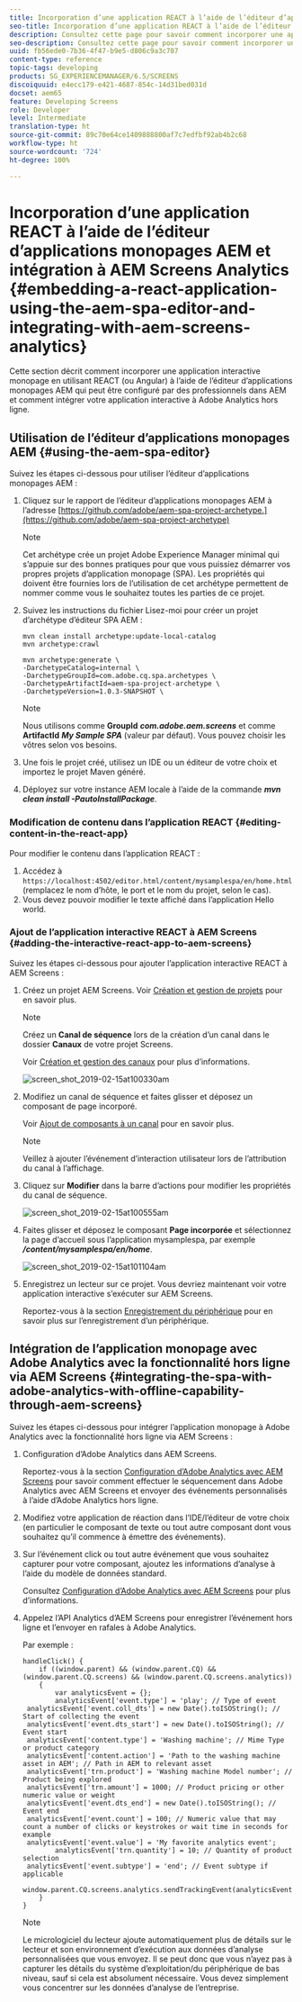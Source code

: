 ```yaml
---
title: Incorporation d’une application REACT à l’aide de l’éditeur d’applications monopages AEM et intégration à AEM Screens Analytics
seo-title: Incorporation d’une application REACT à l’aide de l’éditeur d’applications monopages AEM et intégration à AEM Screens Analytics
description: Consultez cette page pour savoir comment incorporer une application interactive monopage en utilisant REACT (ou Angular) à l’aide de l’éditeur d’applications monopages AEM qui peut être configuré par des professionnels dans AEM et comment intégrer votre application interactive à Adobe Analytics hors ligne.
seo-description: Consultez cette page pour savoir comment incorporer une application interactive monopage en utilisant REACT (ou Angular) à l’aide de l’éditeur d’applications monopages AEM qui peut être configuré par des professionnels dans AEM et comment intégrer votre application interactive à Adobe Analytics hors ligne.
uuid: fb56ede0-7b36-4f47-b9e5-d806c9a3c707
content-type: reference
topic-tags: developing
products: SG_EXPERIENCEMANAGER/6.5/SCREENS
discoiquuid: e4ecc179-e421-4687-854c-14d31bed031d
docset: aem65
feature: Developing Screens
role: Developer
level: Intermediate
translation-type: ht
source-git-commit: 89c70e64ce1409888800af7c7edfbf92ab4b2c68
workflow-type: ht
source-wordcount: '724'
ht-degree: 100%

---
```



# Incorporation d’une application REACT à l’aide de l’éditeur d’applications monopages AEM et intégration à AEM Screens Analytics {#embedding-a-react-application-using-the-aem-spa-editor-and-integrating-with-aem-screens-analytics}

Cette section décrit comment incorporer une application interactive monopage en utilisant REACT (ou Angular) à l’aide de l’éditeur d’applications monopages AEM qui peut être configuré par des professionnels dans AEM et comment intégrer votre application interactive à Adobe Analytics hors ligne.

## Utilisation de l’éditeur d’applications monopages AEM {#using-the-aem-spa-editor}

Suivez les étapes ci-dessous pour utiliser l’éditeur d’applications monopages AEM :

1. Cliquez sur le rapport de l’éditeur d’applications monopages AEM à l’adresse [https://github.com/adobe/aem-spa-project-archetype.](https://github.com/adobe/aem-spa-project-archetype)

   >[!NOTE]
   >
   >Cet archétype crée un projet Adobe Experience Manager minimal qui s’appuie sur des bonnes pratiques pour que vous puissiez démarrer vos propres projets d’application monopage (SPA). Les propriétés qui doivent être fournies lors de l’utilisation de cet archétype permettent de nommer comme vous le souhaitez toutes les parties de ce projet.

1. Suivez les instructions du fichier Lisez-moi pour créer un projet d’archétype d’éditeur SPA AEM :

   ```
   mvn clean install archetype:update-local-catalog
   mvn archetype:crawl
   
   mvn archetype:generate \
   -DarchetypeCatalog=internal \
   -DarchetypeGroupId=com.adobe.cq.spa.archetypes \
   -DarchetypeArtifactId=aem-spa-project-archetype \
   -DarchetypeVersion=1.0.3-SNAPSHOT \
   ```

   >[!NOTE]
   >
   >Nous utilisons comme **GroupId** ***com.adobe.aem.screens*** et comme **ArtifactId** ***My Sample SPA*** (valeur par défaut). Vous pouvez choisir les vôtres selon vos besoins.

1. Une fois le projet créé, utilisez un IDE ou un éditeur de votre choix et importez le projet Maven généré.
1. Déployez sur votre instance AEM locale à l’aide de la commande ***mvn clean install -PautoInstallPackage***.

### Modification de contenu dans l’application REACT {#editing-content-in-the-react-app}

Pour modifier le contenu dans l’application REACT :

1. Accédez à `https://localhost:4502/editor.html/content/mysamplespa/en/home.html` (remplacez le nom d’hôte, le port et le nom du projet, selon le cas).
1. Vous devez pouvoir modifier le texte affiché dans l’application Hello world.

### Ajout de l’application interactive REACT à AEM Screens {#adding-the-interactive-react-app-to-aem-screens}

Suivez les étapes ci-dessous pour ajouter l’application interactive REACT à AEM Screens :

1. Créez un projet AEM Screens. Voir [Création et gestion de projets](creating-a-screens-project.md) pour en savoir plus.

   >[!NOTE]
   >
   >Créez un **Canal de séquence** lors de la création d’un canal dans le dossier **Canaux** de votre projet Screens.
   >
   >
   >Voir [Création et gestion des canaux](managing-channels.md) pour plus d’informations.

   ![screen_shot_2019-02-15at100330am](assets/screen_shot_2019-02-15at100330am.png)

1. Modifiez un canal de séquence et faites glisser et déposez un composant de page incorporé.

   Voir [Ajout de composants à un canal](adding-components-to-a-channel.md) pour en savoir plus.

   >[!NOTE]
   >
   >Veillez à ajouter l’événement d’interaction utilisateur lors de l’attribution du canal à l’affichage.

1. Cliquez sur **Modifier** dans la barre d’actions pour modifier les propriétés du canal de séquence.

   ![screen_shot_2019-02-15at100555am](assets/screen_shot_2019-02-15at100555am.png)

1. Faites glisser et déposez le composant **Page incorporée** et sélectionnez la page d’accueil sous l’application mysamplespa, par exemple ***/content/mysamplespa/en/home***.

   ![screen_shot_2019-02-15at101104am](assets/screen_shot_2019-02-15at101104am.png)

1. Enregistrez un lecteur sur ce projet. Vous devriez maintenant voir votre application interactive s’exécuter sur AEM Screens.

   Reportez-vous à la section [Enregistrement du périphérique](device-registration.md) pour en savoir plus sur l’enregistrement d’un périphérique.

## Intégration de l’application monopage avec Adobe Analytics avec la fonctionnalité hors ligne via AEM Screens {#integrating-the-spa-with-adobe-analytics-with-offline-capability-through-aem-screens}

Suivez les étapes ci-dessous pour intégrer l’application monopage à Adobe Analytics avec la fonctionnalité hors ligne via AEM Screens :

1. Configuration d’Adobe Analytics dans AEM Screens.

   Reportez-vous à la section [Configuration d’Adobe Analytics avec AEM Screens](configuring-adobe-analytics-aem-screens.md) pour savoir comment effectuer le séquencement dans Adobe Analytics avec AEM Screens et envoyer des événements personnalisés à l’aide d’Adobe Analytics hors ligne.

1. Modifiez votre application de réaction dans l’IDE/l’éditeur de votre choix (en particulier le composant de texte ou tout autre composant dont vous souhaitez qu’il commence à émettre des événements).
1. Sur l’événement click ou tout autre événement que vous souhaitez capturer pour votre composant, ajoutez les informations d’analyse à l’aide du modèle de données standard.

   Consultez [Configuration d’Adobe Analytics avec AEM Screens](configuring-adobe-analytics-aem-screens.md) pour plus d’informations.

1. Appelez l’API Analytics d’AEM Screens pour enregistrer l’événement hors ligne et l’envoyer en rafales à Adobe Analytics.

   Par exemple :

   ```
   handleClick() {
       if ((window.parent) && (window.parent.CQ) && (window.parent.CQ.screens) && (window.parent.CQ.screens.analytics))
       {
           var analyticsEvent = {};
           analyticsEvent['event.type'] = 'play'; // Type of event
    analyticsEvent['event.coll_dts'] = new Date().toISOString(); // Start of collecting the event
    analyticsEvent['event.dts_start'] = new Date().toISOString(); // Event start
    analyticsEvent['content.type'] = 'Washing machine'; // Mime Type or product category
    analyticsEvent['content.action'] = 'Path to the washing machine asset in AEM'; // Path in AEM to relevant asset
    analyticsEvent['trn.product'] = 'Washing machine Model number'; // Product being explored
    analyticsEvent['trn.amount'] = 1000; // Product pricing or other numeric value or weight
    analyticsEvent['event.dts_end'] = new Date().toISOString(); // Event end
    analyticsEvent['event.count'] = 100; // Numeric value that may count a number of clicks or keystrokes or wait time in seconds for example
    analyticsEvent['event.value'] = 'My favorite analytics event';
           analyticsEvent['trn.quantity'] = 10; // Quantity of product selection
    analyticsEvent['event.subtype'] = 'end'; // Event subtype if applicable
    window.parent.CQ.screens.analytics.sendTrackingEvent(analyticsEvent);
       }
   }
   ```

   >[!NOTE]
   >
   >Le micrologiciel du lecteur ajoute automatiquement plus de détails sur le lecteur et son environnement d’exécution aux données d’analyse personnalisées que vous envoyez. Il se peut donc que vous n’ayez pas à capturer les détails du système d’exploitation/du périphérique de bas niveau, sauf si cela est absolument nécessaire. Vous devez simplement vous concentrer sur les données d’analyse de l’entreprise.

